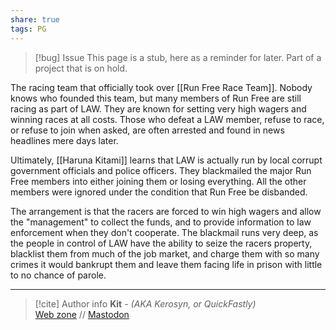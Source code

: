 ```yaml
---
share: true
tags: PG
---
```

> [!bug] Issue
> This page is a stub, here as a reminder for later. Part of a project that is on hold.

The racing team that officially took over [[Run Free Race Team]]. Nobody knows who founded this team, but many members of Run Free are still racing as part of LAW. They are known for setting very high wagers and winning races at all costs. Those who defeat a LAW member, refuse to race, or refuse to join when asked, are often arrested and found in news headlines mere days later. 

Ultimately, [[Haruna Kitami]] learns that LAW is actually run by local corrupt government officials and police officers. They blackmailed the major Run Free members into either joining them or losing everything. All the other members were ignored under the condition that Run Free be disbanded. 

The arrangement is that the racers are forced to win high wagers and allow the "management" to collect the funds, and to provide information to law enforcement when they don't cooperate. The blackmail runs very deep, as the people in control of LAW have the ability to seize the racers property, blacklist them from much of the job market, and charge them with so many crimes it would bankrupt them and leave them facing life in prison with little to no chance of parole.

-----
> [!cite] Author info
> **Kit** - *(AKA Kerosyn, or QuickFastly)*\
> [Web zone](https://kitabe.link) // [Mastodon](https://social.tripulse.net/@kit)